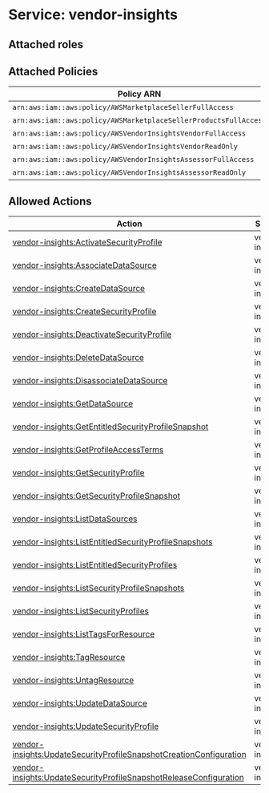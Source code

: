 # Service: vendor-insights

## Attached roles

## Attached Policies

| Policy ARN | Policy Name |
|------------|-------------|
| `arn:aws:iam::aws:policy/AWSMarketplaceSellerFullAccess` | [AWSMarketplaceSellerFullAccess](../policies.md#awsmarketplacesellerfullaccess) |
| `arn:aws:iam::aws:policy/AWSMarketplaceSellerProductsFullAccess` | [AWSMarketplaceSellerProductsFullAccess](../policies.md#awsmarketplacesellerproductsfullaccess) |
| `arn:aws:iam::aws:policy/AWSVendorInsightsVendorFullAccess` | [AWSVendorInsightsVendorFullAccess](../policies.md#awsvendorinsightsvendorfullaccess) |
| `arn:aws:iam::aws:policy/AWSVendorInsightsVendorReadOnly` | [AWSVendorInsightsVendorReadOnly](../policies.md#awsvendorinsightsvendorreadonly) |
| `arn:aws:iam::aws:policy/AWSVendorInsightsAssessorFullAccess` | [AWSVendorInsightsAssessorFullAccess](../policies.md#awsvendorinsightsassessorfullaccess) |
| `arn:aws:iam::aws:policy/AWSVendorInsightsAssessorReadOnly` | [AWSVendorInsightsAssessorReadOnly](../policies.md#awsvendorinsightsassessorreadonly) |

## Allowed Actions

| Action | Service |
|--------|---------|
| [vendor-insights:ActivateSecurityProfile](../actions.md#vendor-insights:activatesecurityprofile) | vendor-insights |
| [vendor-insights:AssociateDataSource](../actions.md#vendor-insights:associatedatasource) | vendor-insights |
| [vendor-insights:CreateDataSource](../actions.md#vendor-insights:createdatasource) | vendor-insights |
| [vendor-insights:CreateSecurityProfile](../actions.md#vendor-insights:createsecurityprofile) | vendor-insights |
| [vendor-insights:DeactivateSecurityProfile](../actions.md#vendor-insights:deactivatesecurityprofile) | vendor-insights |
| [vendor-insights:DeleteDataSource](../actions.md#vendor-insights:deletedatasource) | vendor-insights |
| [vendor-insights:DisassociateDataSource](../actions.md#vendor-insights:disassociatedatasource) | vendor-insights |
| [vendor-insights:GetDataSource](../actions.md#vendor-insights:getdatasource) | vendor-insights |
| [vendor-insights:GetEntitledSecurityProfileSnapshot](../actions.md#vendor-insights:getentitledsecurityprofilesnapshot) | vendor-insights |
| [vendor-insights:GetProfileAccessTerms](../actions.md#vendor-insights:getprofileaccessterms) | vendor-insights |
| [vendor-insights:GetSecurityProfile](../actions.md#vendor-insights:getsecurityprofile) | vendor-insights |
| [vendor-insights:GetSecurityProfileSnapshot](../actions.md#vendor-insights:getsecurityprofilesnapshot) | vendor-insights |
| [vendor-insights:ListDataSources](../actions.md#vendor-insights:listdatasources) | vendor-insights |
| [vendor-insights:ListEntitledSecurityProfileSnapshots](../actions.md#vendor-insights:listentitledsecurityprofilesnapshots) | vendor-insights |
| [vendor-insights:ListEntitledSecurityProfiles](../actions.md#vendor-insights:listentitledsecurityprofiles) | vendor-insights |
| [vendor-insights:ListSecurityProfileSnapshots](../actions.md#vendor-insights:listsecurityprofilesnapshots) | vendor-insights |
| [vendor-insights:ListSecurityProfiles](../actions.md#vendor-insights:listsecurityprofiles) | vendor-insights |
| [vendor-insights:ListTagsForResource](../actions.md#vendor-insights:listtagsforresource) | vendor-insights |
| [vendor-insights:TagResource](../actions.md#vendor-insights:tagresource) | vendor-insights |
| [vendor-insights:UntagResource](../actions.md#vendor-insights:untagresource) | vendor-insights |
| [vendor-insights:UpdateDataSource](../actions.md#vendor-insights:updatedatasource) | vendor-insights |
| [vendor-insights:UpdateSecurityProfile](../actions.md#vendor-insights:updatesecurityprofile) | vendor-insights |
| [vendor-insights:UpdateSecurityProfileSnapshotCreationConfiguration](../actions.md#vendor-insights:updatesecurityprofilesnapshotcreationconfiguration) | vendor-insights |
| [vendor-insights:UpdateSecurityProfileSnapshotReleaseConfiguration](../actions.md#vendor-insights:updatesecurityprofilesnapshotreleaseconfiguration) | vendor-insights |